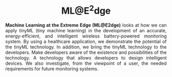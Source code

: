 # <center>ML@E<sup>2</sup>dge</center>

<div style="text-align: justify"> <b>Machine Learning at the Extreme Edge (ML@E2dge)</b> looks at how we can apply tinyML (tiny machine learning) in the development of an accurate, energy-efficient, and intelligent wireless battery-powered monitoring system. By using a healthcare application, we demonstrate the potential of the tinyML technology. In addition, we bring the tinyML technology to the developers. Make developers aware of the existence and possibilities of the technology. A technology that allows developers to design intelligent devices. We also investigate, from the viewpoint of a user, the needed requirements for future monitoring systems. </div>


